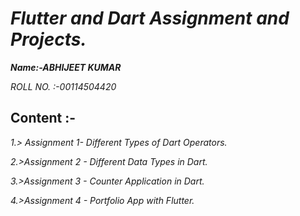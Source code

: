 # _Flutter and Dart Assignment and Projects._

**_Name:-ABHIJEET KUMAR_**

_ROLL NO. :-00114504420_

## Content :-

_1.> Assignment 1- Different Types of Dart Operators._

_2.>Assignment 2 - Different Data Types in Dart._

_3.>Assignment 3 - Counter Application in Dart._

_4.>Assignment 4 - Portfolio App with Flutter._
